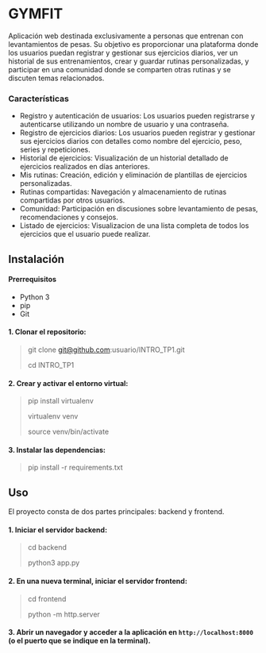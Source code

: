 # GYMFIT
Aplicación web destinada exclusivamente a personas que entrenan con levantamientos de pesas. Su objetivo es proporcionar una plataforma donde los usuarios puedan registrar y gestionar sus ejercicios diarios, ver un historial de sus entrenamientos, crear y guardar rutinas personalizadas, y participar en una comunidad donde se comparten otras rutinas y se discuten temas relacionados.

### Características
- Registro y autenticación de usuarios: Los usuarios pueden registrarse y autenticarse utilizando un nombre de usuario y una contraseña.
- Registro de ejercicios diarios: Los usuarios pueden registrar y gestionar sus ejercicios diarios con detalles como nombre del ejercicio, peso, series y repeticiones.
- Historial de ejercicios: Visualización de un historial detallado de ejercicios realizados en días anteriores.
- Mis rutinas: Creación, edición y eliminación de plantillas de ejercicios personalizadas.
- Rutinas compartidas: Navegación y almacenamiento de rutinas compartidas por otros usuarios.
- Comunidad: Participación en discusiones sobre levantamiento de pesas, recomendaciones y consejos.
- Listado de ejercicios: Visualizacion de una lista completa de todos los ejercicios que el usuario puede realizar.

## Instalación

#### Prerrequisitos
- Python 3
- pip
- Git

#### 1. Clonar el repositorio:
> git clone git@github.com:usuario/INTRO_TP1.git
> 
> cd INTRO_TP1

#### 2. Crear y activar el entorno virtual:
> pip install virtualenv
> 
> virtualenv venv
> 
> source venv/bin/activate

#### 3. Instalar las dependencias:
> pip install -r requirements.txt

## Uso

El proyecto consta de dos partes principales: backend y frontend.

#### 1. Iniciar el servidor backend:
> cd backend
> 
> python3 app.py

#### 2. En una nueva terminal, iniciar el servidor frontend:
> cd frontend
> 
> python -m http.server

#### 3. Abrir un navegador y acceder a la aplicación en `http://localhost:8000` (o el puerto que se indique en la terminal).

